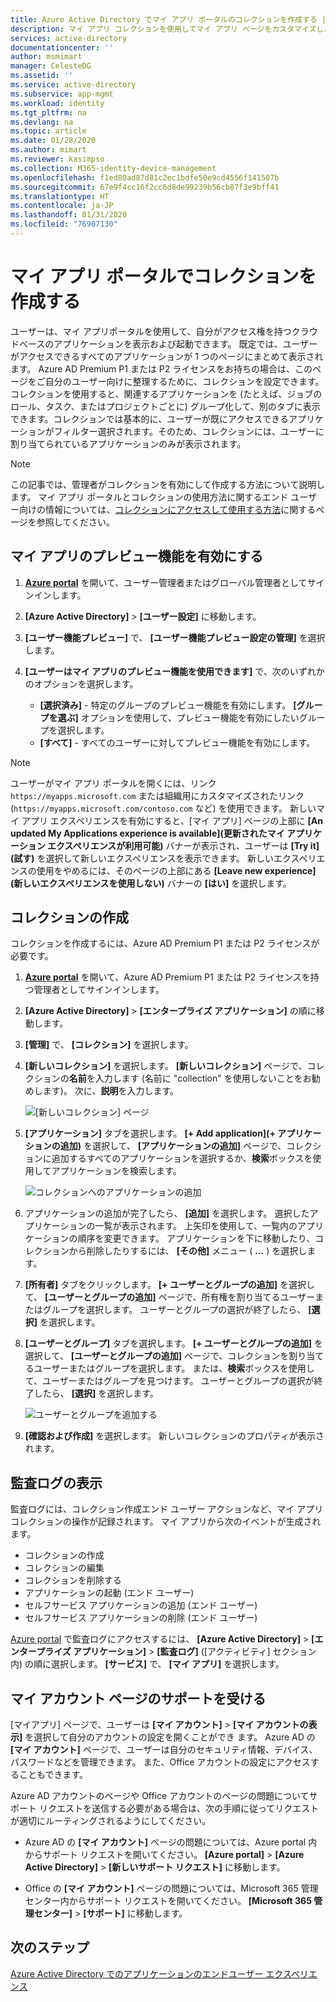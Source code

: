 ```yaml
---
title: Azure Active Directory でマイ アプリ ポータルのコレクションを作成する | Microsoft Docs
description: マイ アプリ コレクションを使用してマイ アプリ ページをカスタマイズし、エンド ユーザーのマイ アプリ エクスペリエンスをシンプルにします。 別個のタブを使用してアプリケーションをグループに整理します。
services: active-directory
documentationcenter: ''
author: msmimart
manager: CelesteDG
ms.assetid: ''
ms.service: active-directory
ms.subservice: app-mgmt
ms.workload: identity
ms.tgt_pltfrm: na
ms.devlang: na
ms.topic: article
ms.date: 01/28/2020
ms.author: mimart
ms.reviewer: kasimpso
ms.collection: M365-identity-device-management
ms.openlocfilehash: f1ed80ad87d81c2ec1bdfe50e9cd4556f141507b
ms.sourcegitcommit: 67e9f4cc16f2cc6d8de99239b56cb87f3e9bff41
ms.translationtype: HT
ms.contentlocale: ja-JP
ms.lasthandoff: 01/31/2020
ms.locfileid: "76907130"
---
```

# <a name="create-collections-on-the-my-apps-portal"></a>マイ アプリ ポータルでコレクションを作成する

ユーザーは、マイ アプリポータルを使用して、自分がアクセス権を持つクラウドベースのアプリケーションを表示および起動できます。 既定では、ユーザーがアクセスできるすべてのアプリケーションが 1 つのページにまとめて表示されます。 Azure AD Premium P1 または P2 ライセンスをお持ちの場合は、このページをご自分のユーザー向けに整理するために、コレクションを設定できます。 コレクションを使用すると、関連するアプリケーションを (たとえば、ジョブのロール、タスク、またはプロジェクトごとに) グループ化して、別のタブに表示できます。コレクションでは基本的に、ユーザーが既にアクセスできるアプリケーションがフィルター選択されます。そのため、コレクションには、ユーザーに割り当てられているアプリケーションのみが表示されます。

> [!NOTE]
> この記事では、管理者がコレクションを有効にして作成する方法について説明します。 マイ アプリ ポータルとコレクションの使用方法に関するエンド ユーザー向けの情報については、[コレクションにアクセスして使用する方法](https://docs.microsoft.com/azure/active-directory/user-help/my-applications-portal-workspaces)に関するページを参照してください。

## <a name="enable-my-apps-preview-features"></a>マイ アプリのプレビュー機能を有効にする

1. [**Azure portal**](https://portal.azure.com/) を開いて、ユーザー管理者またはグローバル管理者としてサインインします。

2. **[Azure Active Directory]**  >  **[ユーザー設定]** に移動します。

3. **[ユーザー機能プレビュー]** で、 **[ユーザー機能プレビュー設定の管理]** を選択します。

4. **[ユーザーはマイ アプリのプレビュー機能を使用できます]** で、次のいずれかのオプションを選択します。
   * **[選択済み]** - 特定のグループのプレビュー機能を有効にします。 **[グループを選ぶ]** オプションを使用して、プレビュー機能を有効にしたいグループを選択します。  
   * **[すべて]** - すべてのユーザーに対してプレビュー機能を有効にします。

> [!NOTE]
> ユーザーがマイ アプリ ポータルを開くには、リンク `https://myapps.microsoft.com` または組織用にカスタマイズされたリンク (`https://myapps.microsoft.com/contoso.com` など) を使用できます。 新しいマイ アプリ エクスペリエンスを有効にすると、[マイ アプリ] ページの上部に **[An updated My Applications experience is available]\(更新されたマイ アプリケーション エクスペリエンスが利用可能\)** バナーが表示され、ユーザーは **[Try it]\(試す\)** を選択して新しいエクスペリエンスを表示できます。 新しいエクスペリエンスの使用をやめるには、そのページの上部にある **[Leave new experience]\(新しいエクスペリエンスを使用しない\)** バナーの **[はい]** を選択します。

## <a name="create-a-collection"></a>コレクションの作成

コレクションを作成するには、Azure AD Premium P1 または P2 ライセンスが必要です。

1. [**Azure portal**](https://portal.azure.com/) を開いて、Azure AD Premium P1 または P2 ライセンスを持つ管理者としてサインインします。

2. **[Azure Active Directory]**  >  **[エンタープライズ アプリケーション]** の順に移動します。

3. **[管理]** で、 **[コレクション]** を選択します。

4. **[新しいコレクション]** を選択します。 **[新しいコレクション]** ページで、コレクションの**名前**を入力します (名前に "collection" を使用しないことをお勧めします)。 次に、**説明**を入力します。

   ![[新しいコレクション] ページ](media/acces-panel-collections/new-collection.png)

5. **[アプリケーション]** タブを選択します。 **[+ Add application]\(+ アプリケーションの追加\)** を選択して、 **[アプリケーションの追加]** ページで、コレクションに追加するすべてのアプリケーションを選択するか、**検索**ボックスを使用してアプリケーションを検索します。

   ![コレクションへのアプリケーションの追加](media/acces-panel-collections/add-applications.png)

6. アプリケーションの追加が完了したら、 **[追加]** を選択します。 選択したアプリケーションの一覧が表示されます。 上矢印を使用して、一覧内のアプリケーションの順序を変更できます。 アプリケーションを下に移動したり、コレクションから削除したりするには、 **[その他]** メニュー ( **...** ) を選択します。

7. **[所有者]** タブをクリックします。 **[+ ユーザーとグループの追加]** を選択して、 **[ユーザーとグループの追加]** ページで、所有権を割り当てるユーザーまたはグループを選択します。 ユーザーとグループの選択が終了したら、 **[選択]** を選択します。

9. **[ユーザーとグループ]** タブを選択します。 **[+ ユーザーとグループの追加]** を選択して、 **[ユーザーとグループの追加]** ページで、コレクションを割り当てるユーザーまたはグループを選択します。 または、**検索**ボックスを使用して、ユーザーまたはグループを見つけます。 ユーザーとグループの選択が終了したら、 **[選択]** を選択します。

   ![ユーザーとグループを追加する](media/acces-panel-collections/add-users-and-groups.png)

11. **[確認および作成]** を選択します。 新しいコレクションのプロパティが表示されます。


## <a name="view-audit-logs"></a>監査ログの表示

監査ログには、コレクション作成エンド ユーザー アクションなど、マイ アプリ コレクションの操作が記録されます。 マイ アプリから次のイベントが生成されます。

* コレクションの作成
* コレクションの編集
* コレクションを削除する
* アプリケーションの起動 (エンド ユーザー)
* セルフサービス アプリケーションの追加 (エンド ユーザー)
* セルフサービス アプリケーションの削除 (エンド ユーザー)

[Azure portal](https://portal.azure.com) で監査ログにアクセスするには、 **[Azure Active Directory]**  >  **[エンタープライズ アプリケーション]**  >  **[監査ログ]** ([アクティビティ] セクション内) の順に選択します。 **[サービス]** で、 **[マイ アプリ]** を選択します。

## <a name="get-support-for-my-account-pages"></a>マイ アカウント ページのサポートを受ける

[マイアプリ] ページで、ユーザーは **[マイ アカウント]**  >  **[マイ アカウントの表示]** を選択して自分のアカウントの設定を開くことができ ます。 Azure AD の **[マイ アカウント]** ページで、ユーザーは自分のセキュリティ情報、デバイス、パスワードなどを管理できます。 また、Office アカウントの設定にアクセスすることもできます。

Azure AD アカウントのページや Office アカウントのページの問題についてサポート リクエストを送信する必要がある場合は、次の手順に従ってリクエストが適切にルーティングされるようにしてください。 

* Azure AD の **[マイ アカウント]** ページの問題については、Azure portal 内からサポート リクエストを開いてください。 **[Azure portal]**  >  **[Azure Active Directory]**  >  **[新しいサポート リクエスト]** に移動します。

* Office の **[マイ アカウント]** ページの問題については、Microsoft 365 管理センター内からサポート リクエストを開いてください。 **[Microsoft 365 管理センター]**  >  **[サポート]** に移動します。 

## <a name="next-steps"></a>次のステップ
[Azure Active Directory でのアプリケーションのエンドユーザー エクスペリエンス](end-user-experiences.md)